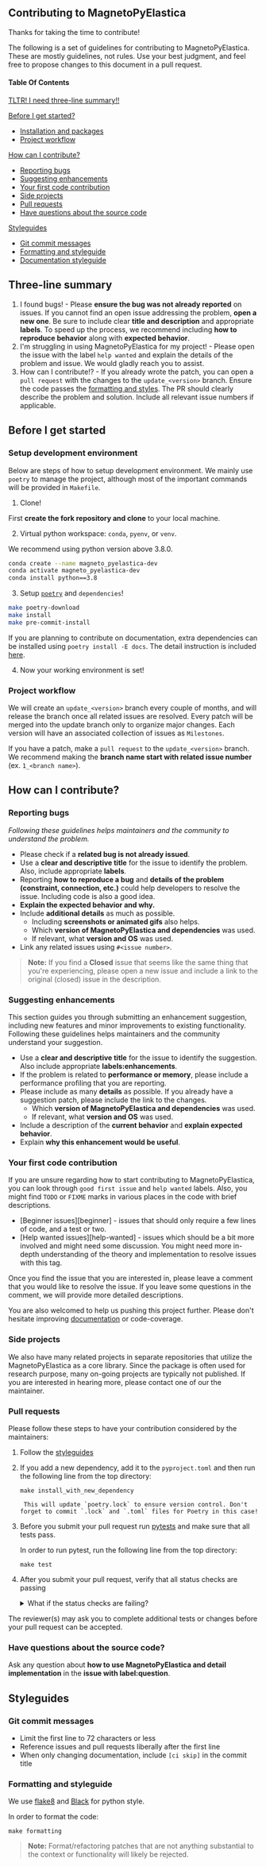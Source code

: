 ## Contributing to MagnetoPyElastica

Thanks for taking the time to contribute!

The following is a set of guidelines for contributing to MagnetoPyElastica. These are mostly guidelines, not rules. Use your best judgment, and feel free to propose changes to this document in a pull request.

#### Table Of Contents

[TLTR! I need three-line summary!!](#three-line-summary)

[Before I get started?](#before-i-get-started)
  * [Installation and packages](#installation-and-packages)
  * [Project workflow](#project-workflow)

[How can I contribute?](#how-can-i-contribute)
  * [Reporting bugs](#reporting-bugs)
  * [Suggesting enhancements](#suggesting-enhancements)
  * [Your first code contribution](#your-first-code-contribution)
  * [Side projects](#side-projects)
  * [Pull requests](#pull-requests)
  * [Have questions about the source code](#have-questions-about-the-source-code)

[Styleguides](#styleguides)
  * [Git commit messages](#git-commit-messages)
  * [Formatting and styleguide](#formatting-and-styleguide)
  * [Documentation styleguide](#documentation-styleguide)

## Three-line summary

1. I found bugs! - Please **ensure the bug was not already reported** on issues. If you cannot find an open issue addressing the problem, **open a new one**. Be sure to include clear **title and description** and appropriate **labels**. To speed up the process, we recommend including **how to reproduce behavior** along with **expected behavior**.
2. I'm struggling in using MagnetoPyElastica for my project! - Please open the issue with the label `help wanted` and explain the details of the problem and issue. We would gladly reach you to assist.
3. How can I contribute!? - If you already wrote the patch, you can open a `pull request` with the changes to the `update_<version>` branch. Ensure the code passes the [formatting and styles](#formatting-and-styleguide). The PR should clearly describe the problem and solution. Include all relevant issue numbers if applicable.

## Before I get started

### Setup development environment

Below are steps of how to setup development environment. We mainly use `poetry` to manage
the project, although most of the important commands will be provided in `Makefile`.

1. Clone!

First **create the fork repository and clone** to your local machine.

2. Virtual python workspace: `conda`, `pyenv`, or `venv`.

We recommend using python version above 3.8.0.

```bash
conda create --name magneto_pyelastica-dev
conda activate magneto_pyelastica-dev
conda install python==3.8
```

3. Setup [`poetry`](https://python-poetry.org) and `dependencies`!

```bash
make poetry-download
make install
make pre-commit-install
```

If you are planning to contribute on documentation, extra dependencies can be installed
using `poetry install -E docs`. The detail instruction is included
[here](https://github.com/GazzolaLab/PyElastica/blob/master/docs/README.md).

4. Now your working environment is set!

### Project workflow

We will create an `update_<version>` branch every couple of months, and will release the branch once all related issues are resolved.
Every patch will be merged into the update branch only to organize major changes.
Each version will have an associated collection of issues as `Milestones`.

If you have a patch, make a `pull request` to the `update_<version>` branch.
We recommend making the **branch name start with related issue number** (ex. `1_<branch name>`).

## How can I contribute?

### Reporting bugs

*Following these guidelines helps maintainers and the community to understand the problem.*

<!-- We provide [bug report template][link-issue-bug-report] to guide you resolving issues faster.) -->

* Please check if a **related bug is not already issued**.
* Use a **clear and descriptive title** for the issue to identify the problem. Also, include appropriate **labels**.
* Reporting **how to reproduce a bug** and **details of the problem (constraint, connection, etc.)** could help developers to resolve the issue. Including code is also a good idea.
* **Explain the expected behavior and why.**
* Include **additional details** as much as possible.
	* Including **screenshots or animated gifs** also helps.
	* Which **version of MagnetoPyElastica and dependencies** was used.
	* If relevant, what **version and OS** was used.
* Link any related issues using `#<issue number>`.

> **Note:** If you find a **Closed** issue that seems like the same thing that you're experiencing, please open a new issue and include a link to the original (closed) issue in the description.

### Suggesting enhancements

This section guides you through submitting an enhancement suggestion, including new features and minor improvements to existing functionality. Following these guidelines helps maintainers and the community understand your suggestion.

<!--  We provide [the template][link-issue-feature-request] to guide you resolving issues faster. -->

* Use a **clear and descriptive title** for the issue to identify the suggestion. Also include appropriate **labels:enhancements**.
* If the problem is related to **performance or memory**, please include a performance profiling that you are reporting.
* Please include as many **details** as possible. If you already have a suggestion patch, please include the link to the changes.
	* Which **version of MagnetoPyElastica and dependencies** was used.
	* If relevant, what **version and OS** was used.
* Include a description of the **current behavior** and **explain expected behavior**.
* Explain **why this enhancement would be useful**.

### Your first code contribution

If you are unsure regarding how to start contributing to MagnetoPyElastica, you can look through `good first issue` and `help wanted` labels.
Also, you might find `TODO` or `FIXME` marks in various places in the code with brief descriptions.

* [Beginner issues][beginner] - issues that should only require a few lines of code, and a test or two.
* [Help wanted issues][help-wanted] - issues which should be a bit more involved and might need some discussion. You might need more in-depth understanding of the theory and implementation to resolve issues with this tag.

Once you find the issue that you are interested in, please leave a comment that you would like to resolve the issue.
If you leave some questions in the comment, we will provide more detailed descriptions.

You are also welcomed to help us pushing this project further.
Please don't hesitate improving [documentation](https://github.com/GazzolaLab/PyElastica/tree/master/docs) or code-coverage.

### Side projects

We also have many related projects in separate repositories that utilize the MagnetoPyElastica as a core library.
Since the package is often used for research purpose, many on-going projects are typically not published.
If you are interested in hearing more, please contact one of our the maintainer.

### Pull requests

Please follow these steps to have your contribution considered by the maintainers:

1. Follow the [styleguides](#styleguides)
2. If you add a new dependency, add it to the `pyproject.toml` and then run the following line from the top directory:

    `
   make install_with_new_dependency
   `

        This will update `poetry.lock` to ensure version control. Don't forget to commit `.lock` and `.toml` files for Poetry in this case!

3. Before you submit your pull request run [pytests](https://pypi.org/project/pytest/) and make sure that all tests pass.

	In order to run pytest, run the following line from the top directory:

	`
	make test
	`

4. After you submit your pull request, verify that all status checks are passing <details><summary>What if the status checks are failing?</summary>If a status check is failing, and you believe that the failure is unrelated to your change, please leave a comment on the pull request explaining why you believe the failure is unrelated. A maintainer will re-run the status check for you. If we conclude that the failure was a false positive, then we will open an issue to track that problem with our status check suite.</details>

The reviewer(s) may ask you to complete additional tests or changes before your pull request can be accepted.

### Have questions about the source code?

Ask any question about **how to use MagnetoPyElastica and detail implementation** in the **issue with label:question**.

## Styleguides

### Git commit messages

* Limit the first line to 72 characters or less
* Reference issues and pull requests liberally after the first line
* When only changing documentation, include `[ci skip]` in the commit title

### Formatting and styleguide

We use [flake8](https://pypi.org/project/flake8/) and [Black](https://pypi.org/project/black/) for python style.

In order to format the code:

`make formatting`

> **Note:** Format/refactoring patches that are not anything substantial to the context or functionality will likely be rejected.

[//]: # (### Documentation styleguide)

[//]: # ()
[//]: # (We follow [NumPy documentation guidelines][numpydoc-guideline] for MagnetoPyElastica documentation.)

[//]: # (If you are interested in contributing or modifying the documentation, please refer to the [docs-readme][docs-readme] file.)

[//]: # ()
[//]: # ([beginner]: https://github.com/GazzolaLab/PyElastica/labels/good%20first%20issue)

[//]: # ([help-wanted]: https://github.com/GazzolaLab/PyElastica/labels/help%20wanted)

[//]: # ()
[//]: # ([numpydoc-guideline]: https://numpydoc.readthedocs.io/en/latest/format.html)

[//]: # ([docs-readme]: https://github.com/GazzolaLab/PyElastica/blob/master/docs/README.md)

